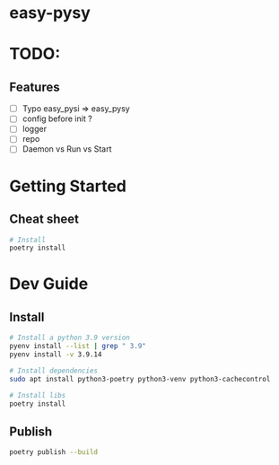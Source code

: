 easy-pysy
==

# TODO:
## Features
- [ ] Typo easy_pysi => easy_pysy
- [ ] config before init ?
- [ ] logger
- [ ] repo
- [ ] Daemon vs Run vs Start

# Getting Started
## Cheat sheet
```bash
# Install 
poetry install

```

# Dev Guide
## Install

```bash
# Install a python 3.9 version
pyenv install --list | grep " 3.9"
pyenv install -v 3.9.14

# Install dependencies
sudo apt install python3-poetry python3-venv python3-cachecontrol

# Install libs
poetry install
```

## Publish
```bash
poetry publish --build
```